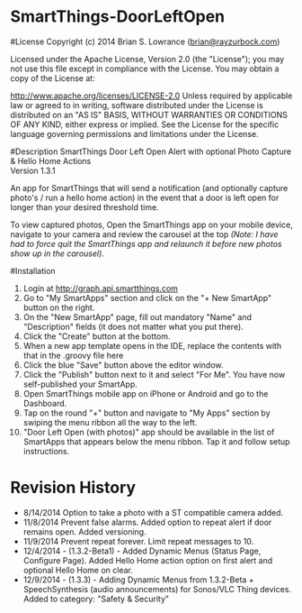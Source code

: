 SmartThings-DoorLeftOpen
========================
#License
Copyright (c) 2014 Brian S. Lowrance (brian@rayzurbock.com)

Licensed under the Apache License, Version 2.0 (the "License"); you may not use this file except in compliance with the License. You may obtain a copy of the License at:

http://www.apache.org/licenses/LICENSE-2.0
Unless required by applicable law or agreed to in writing, software distributed under the License is distributed on an "AS IS" BASIS, WITHOUT WARRANTIES OR CONDITIONS OF ANY KIND, either express or implied. See the License for the specific language governing permissions and limitations under the License.

#Description
SmartThings Door Left Open Alert with optional Photo Capture & Hello Home Actions <br />
Version 1.3.1

An app for SmartThings that will send a notification (and optionally capture photo's / run a hello home action) in the event that a door is left open for longer than your desired threshold time.

To view captured photos, Open the SmartThings app on your mobile device, navigate to your camera and review the carousel at the top *(Note: I have had to force quit the SmartThings app and relaunch it before new photos show up in the carousel)*.

#Installation
1. Login at <a href=http://graph.api.smartthings.com>http://graph.api.smartthings.com</a>
2. Go to "My SmartApps" section and click on the "+ New SmartApp" button on the right.
3. On the "New SmartApp" page, fill out mandatory "Name" and "Description" fields (it does not matter what you put there).
4. Click the "Create" button at the bottom.
5. When a new app template opens in the IDE, replace the contents with that in the .groovy file here
6. Click the blue "Save" button above the editor window.
7. Click the "Publish" button next to it and select "For Me". You have now self-published your SmartApp.
8. Open SmartThings mobile app on iPhone or Android and go to the Dashboard.
9. Tap on the round "+" button and navigate to "My Apps" section by swiping the menu ribbon all the way to the left.
10. "Door Left Open (with photos)" app should be available in the list of SmartApps that appears below the menu ribbon. Tap it and follow setup instructions.

# Revision History
*  8/14/2014 Option to take a photo with a ST compatible camera added.
*  11/8/2014 Prevent false alarms.  Added option to repeat alert if door remains open. Added versioning.
*  11/9/2014 Prevent repeat forever.  Limit repeat messages to 10.
*  12/4/2014 - (1.3.2-Beta1) - Added Dynamic Menus (Status Page, Configure Page). Added Hello Home action option on first alert and optional Hello Home on clear.
*  12/9/2014 - (1.3.3) - Adding Dynamic Menus from 1.3.2-Beta + SpeechSynthesis (audio announcements) for Sonos/VLC Thing devices. Added to category: "Safety & Security"
